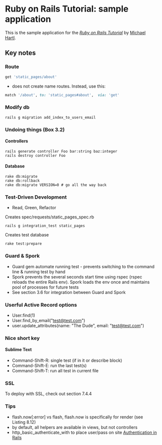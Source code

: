 # Ruby on Rails Tutorial: sample application

This is the sample application for
the [*Ruby on Rails Tutorial*](http://railstutorial.org/)
by [Michael Hartl](http://michaelhartl.com/).

## Key notes

### Route

```ruby
get 'static_pages/about'
```
* does not create name routes. Instead, use this:

``` ruby
match '/about', to: 'static_pages#about',  via: 'get'
```

### Modify db

```irb
rails g migration add_index_to_users_email
```

### Undoing things (Box 3.2)
#### Controllers

```irb
rails generate controller Foo bar:string baz:integer
rails destroy controller Foo
```

#### Database

```irb
rake db:migrate
rake db:rollback
rake db:migrate VERSION=0 # go all the way back
```


### Test-Driven Development

* Read, Green, Refactor


Creates spec/requests/static_pages_spec.rb
```irb
rails g integration_test static_pages
```
Creates test database
```irb
rake test:prepare
```

### Guard & Spork

* Guard gem automate running test - prevents switching to the command line & running test by hand
* Spork prevents the several seconds start time using rspec (rspec reloads the entire Rails env). Spork loads the env once and maintains pool of processes for future tests
* See section 3.6 for integration between Guard and Spork

### Userful Active Record options

* User.find(1)
* User.find_by_email("test@test.com")
* user.update_attributes(name: "The Dude", email: "test@test.com")


### Nice short key

#### Sublime Text

* Command-Shift-R: single test (if in it or describe block)
* Command-Shift-E: run the last test(s)
* Command-Shift-T: run all test in current file


### SSL

To deploy with SSL, check out section 7.4.4


### Tips

* flash.now[:error] vs flash, flash.now is specifically for render (see Listing 8.12)
* by default, all helpers are available in views, but not controllers
* http_basic_authenticate_with to place user/pass on site [Authentication in Rails](http://railscasts.com/episodes/270-authentication-in-rails-3-1)